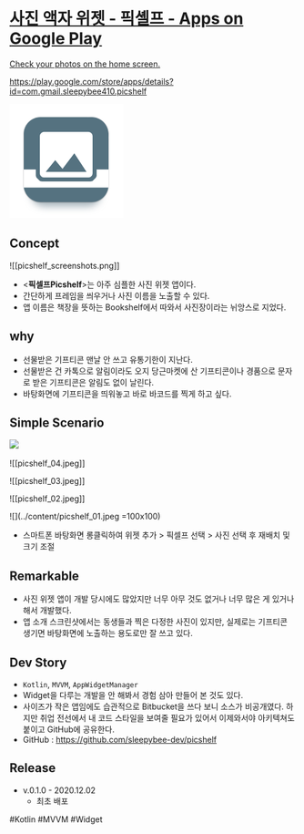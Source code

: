 <div class="rich-link-card-container"><a class="rich-link-card" href="https://play.google.com/store/apps/details?id=com.gmail.sleepybee410.picshelf" target="_blank">
	<div class="rich-link-image-container">
		<div class="rich-link-image" style="background-image: url('https://play-lh.googleusercontent.com/Io_32thL5IlHQOel9o2EWGXRJV36EDa0MS-OwezejyoU7Mt0rwIfOeTb-WQbRmCUCA=w600-h300-pc0xffffff-pd')">
	</div>
	</div>
	<div class="rich-link-card-text">
		<h1 class="rich-link-card-title">사진 액자 위젯 - 픽셸프 - Apps on Google Play</h1>
		<p class="rich-link-card-description">
		Check your photos on the home screen.
		</p>
		<p class="rich-link-href">
		https://play.google.com/store/apps/details?id=com.gmail.sleepybee410.picshelf
		</p>
	</div>
</a></div>



<img src="../content/picshelf_launcher_icon.png" width=200/>

Concept
---
![[picshelf_screenshots.png]]
-   <**픽셀프Picshelf**>는 아주 심플한 사진 위젯 앱이다.
- 간단하게 프레임을 씌우거나 사진 이름을 노출할 수 있다. 
- 앱 이름은 책장을 뜻하는 Bookshelf에서 따와서 사진장이라는 뉘앙스로 지었다.
   

why
---
- 선물받은 기프티콘 맨날 안 쓰고 유통기한이 지난다.
- 선물받은 건 카톡으로 알림이라도 오지 당근마켓에 산 기프티콘이나 경품으로 문자로 받은 기프티콘은 알림도 없이 날린다.
- 바탕화면에 기프티콘을 띄워놓고 바로 바코드를 찍게 하고 싶다.



Simple Scenario
---
<img src="https://sleepybee-dev.netlify.app/docs/content/picshelf_05.jpeg" width="200px"/>

![[picshelf_04.jpeg]]

![[picshelf_03.jpeg]]

![[picshelf_02.jpeg]]

![](../content/picshelf_01.jpeg =100x100)
-   스마트폰 바탕화면 롱클릭하여 위젯 추가 > 픽셀프 선택 > 사진 선택 후 재배치 및 크기 조절   
   

Remarkable
---
- 사진 위젯 앱이 개발 당시에도 많았지만 너무 아무 것도 없거나 너무 많은 게 있거나 해서 개발했다.
- 앱 소개 스크린샷에서는 동생들과 찍은 다정한 사진이 있지만, 실제로는 기프티콘 생기면 바탕화면에 노출하는 용도로만 잘 쓰고 있다.



Dev Story
---

- `Kotlin`, `MVVM`, `AppWidgetManager`
- Widget을 다루는 개발을 안 해봐서 경험 삼아 만들어 본 것도 있다.
- 사이즈가 작은 앱임에도 습관적으로 Bitbucket을 쓰다 보니 소스가 비공개였다. 하지만 취업 전선에서 내 코드 스타일을 보여줄 필요가 있어서 이제와서야 아키텍쳐도 붙이고 GitHub에 공유한다.
- GitHub : https://github.com/sleepybee-dev/picshelf


Release
---
- v.0.1.0 - 2020.12.02
	- 최초 배포


#Kotlin 
#MVVM 
#Widget 
